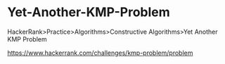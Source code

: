 
# Yet-Another-KMP-Problem

HackerRank>Practice>Algorithms>Constructive Algorithms>Yet Another KMP Problem

https://www.hackerrank.com/challenges/kmp-problem/problem
